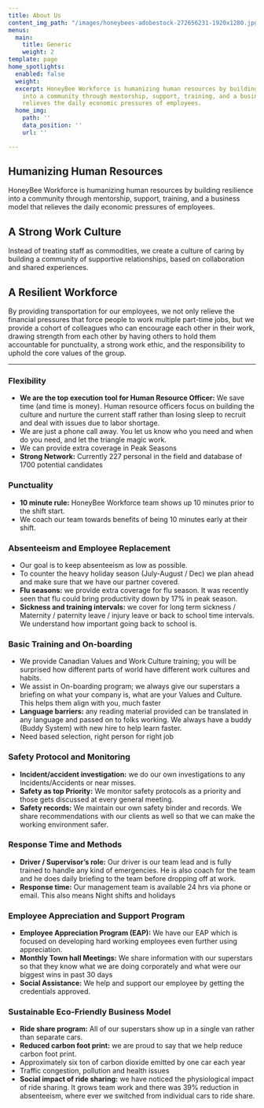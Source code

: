 ```yaml
---
title: About Us
content_img_path: "/images/honeybees-adobestock-272656231-1920x1280.jpg"
menus:
  main:
    title: Generic
    weight: 2
template: page
home_spotlights:
  enabled: false
  weight: 
  excerpt: HoneyBee Workforce is humanizing human resources by building resilience
    into a community through mentorship, support, training, and a business model that
    relieves the daily economic pressures of employees.
  home_img:
    path: ''
    data_position: ''
    url: ''

---
```

## Humanizing Human Resources

HoneyBee Workforce is humanizing human resources by building resilience into a community through mentorship, support, training, and a business model that relieves the daily economic pressures of employees.

## A Strong Work Culture

Instead of treating staff as commodities, we create a culture of caring by building a community of supportive relationships, based on collaboration and shared experiences.

## A Resilient Workforce

By providing transportation for our employees, we not only relieve the financial pressures that force people to work multiple part-time jobs, but we provide a cohort of colleagues who can encourage each other in their work, drawing strength from each other by having others to hold them accountable for punctuality, a strong work ethic, and the responsibility to uphold the core values of the group.

***

### Flexibility

* **We are the top execution tool for Human Resource Officer:** We save time (and time is money). Human resource officers focus on building the culture and nurture the current staff rather than losing sleep to recruit and deal with issues due to labor shortage.
* We are just a phone call away. You let us know who you need and when do you need, and let the triangle magic work.
* We can provide extra coverage in Peak Seasons
* **Strong Network:** Currently 227 personal in the field and database of 1700 potential candidates

### Punctuality

* **10 minute rule:** HoneyBee Workforce team shows up 10 minutes prior to the shift start.
* We coach our team towards benefits of being 10 minutes early at their shift.

### Absenteeism and Employee Replacement

* Our goal is to keep absenteeism as low as possible.
* To counter the heavy holiday season (July-August / Dec) we plan ahead and make sure that we have our partner covered.
* **Flu seasons:** we provide extra coverage for flu season. It was recently seen that flu could bring productivity down by 17% in peak season.
* **Sickness and training intervals:** we cover for long term sickness / Maternity / paternity leave / injury leave or back to school time intervals. We understand how important going back to school is.

### Basic Training and On-boarding

* We provide Canadian Values and Work Culture training; you will be surprised how different parts of world have different work cultures and habits.
* We assist in On-boarding program; we always give our superstars a briefing on what your company is, what are your Values and Culture. This helps them align with you, much faster
* **Language barriers:** any reading material provided can be translated in any language and passed on to folks working. We always have a buddy (Buddy System) with new hire to help learn faster.
* Need based selection, right person for right job

### Safety Protocol and Monitoring

* **Incident/accident investigation:** we do our own investigations to any Incidents/Accidents or near misses.
* **Safety as top Priority:** We monitor safety protocols as a priority and those gets discussed at every general meeting.
* **Safety records:** We maintain our own safety binder and records. We share recommendations with our clients as well so that we can make the working environment safer.

### Response Time and Methods

* **Driver / Supervisor’s role:** Our driver is our team lead and is fully trained to handle any kind of emergencies. He is also coach for the team and he does daily briefing to the team before dropping off at work.
* **Response time:** Our management team is available 24 hrs via phone or email. This also means Night shifts and holidays

### Employee Appreciation and Support Program

* **Employee Appreciation Program (EAP):** We have our EAP which is focused on developing hard working employees even further using appreciation.
* **Monthly Town hall Meetings:** We share information with our superstars so that they know what we are doing corporately and what were our biggest wins in past 30 days
* **Social Assistance:** We help and support our employee by getting the credentials approved.

### Sustainable Eco-Friendly Business Model

* **Ride share program:** All of our superstars show up in a single van rather than separate cars.
* **Reduced carbon foot print:** we are proud to say that we help reduce carbon foot print.
* Approximately six ton of carbon dioxide emitted by one car each year
* Traffic congestion, pollution and health issues
* **Social impact of ride sharing:** we have noticed the physiological impact of ride sharing. It grows team work and there was 39% reduction in absenteeism, where ever we switched from individual cars to ride share.